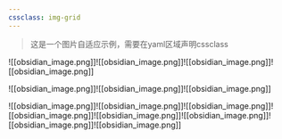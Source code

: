 ```yaml
---
cssclass: img-grid
--- 
```




>  这是一个图片自适应示例，需要在yaml区域声明cssclass

![[obsidian_image.png]]![[obsidian_image.png]]![[obsidian_image.png]]![[obsidian_image.png]]

![[obsidian_image.png]]![[obsidian_image.png]]![[obsidian_image.png]]

![[obsidian_image.png]]![[obsidian_image.png]]![[obsidian_image.png]]![[obsidian_image.png]]![[obsidian_image.png]]![[obsidian_image.png]]![[obsidian_image.png]]![[obsidian_image.png]]
